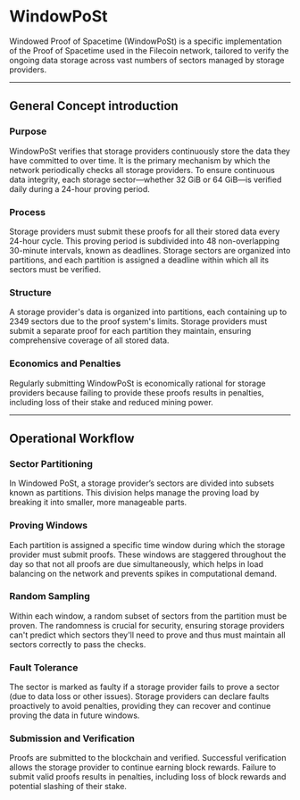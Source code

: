 # WindowPoSt

Windowed Proof of Spacetime (WindowPoSt) is a specific implementation of the Proof of Spacetime used in the Filecoin network, tailored to verify the ongoing data storage across vast numbers of sectors managed by storage providers.

***

## General Concept introduction

### **Purpose**

WindowPoSt verifies that storage providers continuously store the data they have committed to over time. It is the primary mechanism by which the network periodically checks all storage providers. To ensure continuous data integrity, each storage sector—whether 32 GiB or 64 GiB—is verified daily during a 24-hour proving period.

### **Process**

Storage providers must submit these proofs for all their stored data every 24-hour cycle. This proving period is subdivided into 48 non-overlapping 30-minute intervals, known as deadlines. Storage sectors are organized into partitions, and each partition is assigned a deadline within which all its sectors must be verified.

### **Structure**

A storage provider's data is organized into partitions, each containing up to 2349 sectors due to the proof system's limits. Storage providers must submit a separate proof for each partition they maintain, ensuring comprehensive coverage of all stored data.

### **Economics and Penalties**

Regularly submitting WindowPoSt is economically rational for storage providers because failing to provide these proofs results in penalties, including loss of their stake and reduced mining power.

***

## Operational Workflow

### **Sector Partitioning**

In Windowed PoSt, a storage provider’s sectors are divided into subsets known as partitions. This division helps manage the proving load by breaking it into smaller, more manageable parts.

### **Proving Windows**

Each partition is assigned a specific time window during which the storage provider must submit proofs. These windows are staggered throughout the day so that not all proofs are due simultaneously, which helps in load balancing on the network and prevents spikes in computational demand.

### **Random Sampling**

Within each window, a random subset of sectors from the partition must be proven. The randomness is crucial for security, ensuring storage providers can't predict which sectors they'll need to prove and thus must maintain all sectors correctly to pass the checks.

### **Fault Tolerance**

The sector is marked as faulty if a storage provider fails to prove a sector (due to data loss or other issues). Storage providers can declare faults proactively to avoid penalties, providing they can recover and continue proving the data in future windows.

### **Submission and Verification**

Proofs are submitted to the blockchain and verified. Successful verification allows the storage provider to continue earning block rewards. Failure to submit valid proofs results in penalties, including loss of block rewards and potential slashing of their stake.
